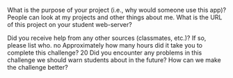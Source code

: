 What is the purpose of your project (i.e., why would someone use this app)?
  People can look at my projects and other things about me.
What is the URL of this project on your student web-server?

Did you receive help from any other sources (classmates, etc.)? If so, please list who.
  no
Approximately how many hours did it take you to complete this challenge?
  20
Did you encounter any problems in this challenge we should warn students about in the future? How can we make the challenge better?